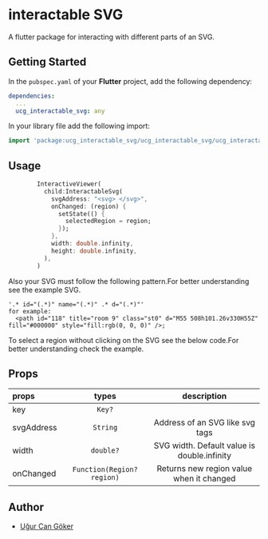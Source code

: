 # interactable SVG

A flutter package for interacting with different parts of an SVG.


## Getting Started

In the `pubspec.yaml` of your **Flutter** project, add the following dependency:

```yaml
dependencies:
  ...
  ucg_interactable_svg: any
```

In your library file add the following import:

```dart
import 'package:ucg_interactable_svg/ucg_interactable_svg/ucg_interactable_svg.dart';
```

## Usage

```dart
        InteractiveViewer(
          child:InteractableSvg(
            svgAddress: "<svg> </svg>",
            onChanged: (region) {
              setState(() {
                selectedRegion = region;
              });
            },
            width: double.infinity,
            height: double.infinity,
          ),
        )
```

Also your SVG must follow the following pattern.For better understanding see the example SVG.
```
'.* id="(.*)" name="(.*)" .* d="(.*)"'
for example:
  <path id="118" title="room 9" class="st0" d="M55 508h101.26v330H55Z" fill="#000000" style="fill:rgb(0, 0, 0)" />;

```
To select a region without clicking on the SVG see the below code.For better understanding check the example.
## Props
| props                   |           types            |                     description                      |
| :---------------------- |:--------------------------:|:----------------------------------------------------:|
| key        |           `Key?`           |                                                      |
| svgAddress       |          `String`          |    Address of an SVG like  svg tags    |
| width           |         `double?`          |     SVG width. Default value is double.infinity      |
| onChanged       | `Function(Region? region)` |       Returns new region value when it changed       |

Author
------

* [Uğur Can Göker](https://github.com/ugurgoker)
